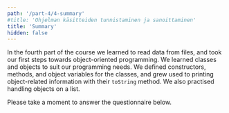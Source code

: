 ```yaml
---
path: '/part-4/4-summary'
#title: 'Ohjelman käsitteiden tunnistaminen ja sanoittaminen'
title: 'Summary'
hidden: false
---
```







In the fourth part of the course we learned to read data from files, and took our first steps towards object-oriented programming. We learned classes and objects to suit our programming needs. We defined constructors, methods, and object variables for the classes, and grew used to printing object-related information with their `toString` method. We also practised handling objects on a list.





Please take a moment to answer the questionnaire below.

<quiz id="48cece29-0c0c-5f24-a384-66fda76a69ac"></quiz>
